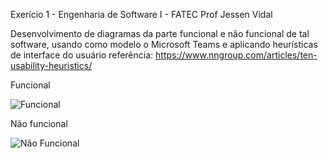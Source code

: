 Exerício 1 - Engenharia de Software I - FATEC Prof Jessen Vidal

Desenvolvimento de diagramas da parte funcional e não funcional de tal software, usando como modelo o Microsoft Teams e aplicando heurísticas de interface do usuário
referência: https://www.nngroup.com/articles/ten-usability-heuristics/

Funcional

![Funcional](https://user-images.githubusercontent.com/90328897/156756719-32f7c916-8782-4440-8ec6-4f08b403f3b0.jpg)

Não funcional

![Não Funcional](https://user-images.githubusercontent.com/90328897/156756743-3ebe450b-e7b3-4807-bdfd-276ce369debd.jpg)
